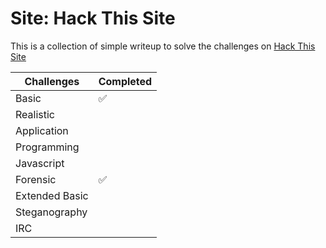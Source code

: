 # Site: Hack This Site

This is a collection of simple writeup to solve the challenges on [Hack This Site](https://www.hackthissite.org/)

|Challenges|Completed |
|--|--|
|Basic | :white_check_mark:|
|Realistic | |
|Application | |
|Programming | |
|Javascript| |
|Forensic|:white_check_mark: |
|Extended Basic| |
|Steganography| |
|IRC| |
